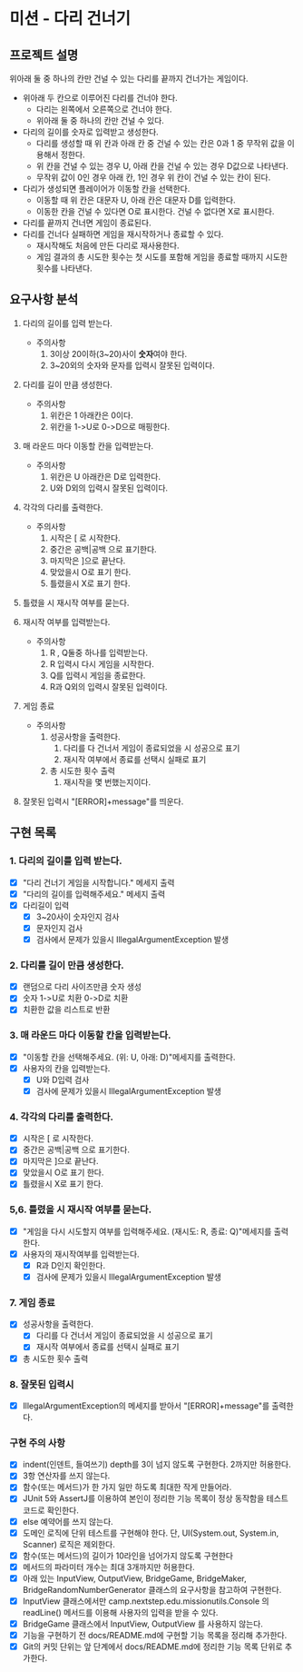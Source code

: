 미션 - 다리 건너기
============
프로젝트 설명
-------------
위아래 둘 중 하나의 칸만 건널 수 있는 다리를 끝까지 건너가는 게임이다.
- 위아래 두 칸으로 이루어진 다리를 건너야 한다.
    - 다리는 왼쪽에서 오른쪽으로 건너야 한다.
    - 위아래 둘 중 하나의 칸만 건널 수 있다.
- 다리의 길이를 숫자로 입력받고 생성한다.
    - 다리를 생성할 때 위 칸과 아래 칸 중 건널 수 있는 칸은 0과 1 중 무작위 값을 이용해서 정한다.
    - 위 칸을 건널 수 있는 경우 U, 아래 칸을 건널 수 있는 경우 D값으로 나타낸다.
    - 무작위 값이 0인 경우 아래 칸, 1인 경우 위 칸이 건널 수 있는 칸이 된다.
- 다리가 생성되면 플레이어가 이동할 칸을 선택한다.
    - 이동할 때 위 칸은 대문자 U, 아래 칸은 대문자 D를 입력한다.
    - 이동한 칸을 건널 수 있다면 O로 표시한다. 건널 수 없다면 X로 표시한다.
- 다리를 끝까지 건너면 게임이 종료된다.
- 다리를 건너다 실패하면 게임을 재시작하거나 종료할 수 있다.
    - 재시작해도 처음에 만든 다리로 재사용한다.
    - 게임 결과의 총 시도한 횟수는 첫 시도를 포함해 게임을 종료할 때까지 시도한 횟수를 나타낸다.

요구사항 분석
------------ 
1. 다리의 길이를 입력 받는다.
    * 주의사항
      1. 3이상 20이하(3~20)사이 <b>숫자</b>여야 한다.
      2. 3~20외의 숫자와 문자를 입력시 잘못된 입력이다.
2. 다리를 길이 만큼 생성한다.
    * 주의사항
      1. 위칸은 1 아래칸은 0이다.
      2. 위칸을 1->U로 0->D으로 매핑한다.
3. 매 라운드 마다 이동할 칸을 입력받는다.
   * 주의사항 
      1. 위칸은 U 아래칸은 D로 입력한다.
      2. U와 D외의 입력시 잘못된 입력이다.
4. 각각의 다리를 출력한다.
   * 주의사항
     1. 시작은 [ 로 시작한다.
     2. 중간은 공백|공백 으로 표기한다.
     3. 마지막은 ]으로 끝난다.
     4. 맞았을시 O로 표기 한다.
     5. 틀렸을시 X로 표기 한다.
5. 틀렸을 시 재시작 여부를 묻는다.
6. 재시작 여부를 입력받는다.
   * 주의사항
     1. R , Q둘중 하나를 입력받는다.
     2. R 입력시 다시 게임을 시작한다.
     3. Q를 입력시 게임을 종료한다.
     4. R과 Q외의 입력시 잘못된 입력이다.
7. 게임 종료
   * 주의사항
     1. 성공사항을 출력한다.
        1. 다리를 다 건너서 게임이 종료되었을 시 성공으로 표기
        2. 재시작 여부에서 종료를 선택시 실패로 표기
     2. 총 시도한 횟수 출력
        1. 재시작을 몇 번했는지이다.

8. 잘못된 입력시 "[ERROR]+message"를 띄운다.

구현 목록
------------ 
### 1. 다리의 길이를 입력 받는다.
+ [X] "다리 건너기 게임을 시작합니다." 메세지 출력
+ [X] "다리의 길이를 입력해주세요." 메세지 출력
+ [X] 다리길이 입력
  + [X] 3~20사이 숫자인지 검사
  + [X] 문자인지 검사
  + [X] 검사에서 문제가 있을시 IllegalArgumentException 발생

### 2. 다리를 길이 만큼 생성한다.
+ [X] 랜덤으로 다리 사이즈만큼 숫자 생성
+ [X] 숫자 1->U로 치환 0->D로 치환
+ [X] 치환한 값을 리스트로 반환

### 3. 매 라운드 마다 이동할 칸을 입력받는다.
+ [X] "이동할 칸을 선택해주세요. (위: U, 아래: D)"메세지를 출력한다.
+ [X] 사용자의 칸을 입력받는다.
  + [X] U와 D입력 검사
  + [X] 검사에 문제가 있을시 IllegalArgumentException 발생

### 4. 각각의 다리를 출력한다.
+ [X] 시작은 [ 로 시작한다.
+ [X] 중간은 공백|공백 으로 표기한다.
+ [X] 마지막은 ]으로 끝난다.
+ [X] 맞았을시 O로 표기 한다.
+ [X] 틀렸을시 X로 표기 한다.

### 5,6. 틀렸을 시 재시작 여부를 묻는다.
+ [X] "게임을 다시 시도할지 여부를 입력해주세요. (재시도: R, 종료: Q)"메세지를 출력한다.
+ [X] 사용자의 재시작여부를 입력받는다.
  + [X] R과 D인지 확인한다.
  + [X] 검사에 문제가 있을시 IllegalArgumentException 발생

### 7. 게임 종료
+ [X] 성공사항을 출력한다.
  + [X] 다리를 다 건너서 게임이 종료되었을 시 성공으로 표기
  + [X] 재시작 여부에서 종료를 선택시 실패로 표기
+ [X] 총 시도한 횟수 출력

### 8. 잘못된 입력시
+ [X] IllegalArgumentException의 메세지를 받아서 "[ERROR]+message"를 출력한다.

### 구현 주의 사항
+ [X] indent(인덴트, 들여쓰기) depth를 3이 넘지 않도록 구현한다. 2까지만 허용한다. 
+ [X] 3항 연산자를 쓰지 않는다.
+ [X] 함수(또는 메서드)가 한 가지 일만 하도록 최대한 작게 만들어라.
+ [X] JUnit 5와 AssertJ를 이용하여 본인이 정리한 기능 목록이 정상 동작함을 테스트 코드로 확인한다.
+ [X] else 예약어를 쓰지 않는다.
+ [X] 도메인 로직에 단위 테스트를 구현해야 한다. 단, UI(System.out, System.in, Scanner) 로직은 제외한다.
+ [X] 함수(또는 메서드)의 길이가 10라인을 넘어가지 않도록 구현한다
+ [X] 메서드의 파라미터 개수는 최대 3개까지만 허용한다.
+ [X] 아래 있는 InputView, OutputView, BridgeGame, BridgeMaker, BridgeRandomNumberGenerator 클래스의 요구사항을 참고하여 구현한다.
+ [X] InputView 클래스에서만 camp.nextstep.edu.missionutils.Console 의 readLine() 메서드를 이용해 사용자의 입력을 받을 수 있다.
+ [X] BridgeGame 클래스에서 InputView, OutputView 를 사용하지 않는다.
+ [X] 기능을 구현하기 전 docs/README.md에 구현할 기능 목록을 정리해 추가한다.
+ [X] Git의 커밋 단위는 앞 단계에서 docs/README.md에 정리한 기능 목록 단위로 추가한다.